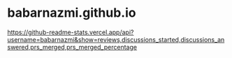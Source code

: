 # babarnazmi.github.io
https://github-readme-stats.vercel.app/api?username=babarnazmi&show=reviews,discussions_started,discussions_answered,prs_merged,prs_merged_percentage

